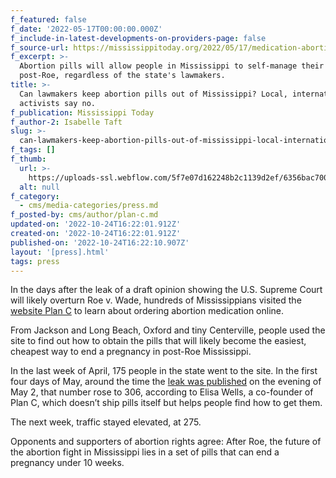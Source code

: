 ```yaml
---
f_featured: false
f_date: '2022-05-17T00:00:00.000Z'
f_include-in-latest-developments-on-providers-page: false
f_source-url: https://mississippitoday.org/2022/05/17/medication-abortion-lawmakers/
f_excerpt: >-
  Abortion pills will allow people in Mississippi to self-manage their abortions
  post-Roe, regardless of the state's lawmakers.
title: >-
  Can lawmakers keep abortion pills out of Mississippi? Local, international
  activists say no.
f_publication: Mississippi Today
f_author-2: Isabelle Taft
slug: >-
  can-lawmakers-keep-abortion-pills-out-of-mississippi-local-international-activists-say-no
f_tags: []
f_thumb:
  url: >-
    https://uploads-ssl.webflow.com/5f7e07d162248b2c1139d2ef/6356bac700508800d4348595_abortion-medication-scaled.webp
  alt: null
f_category:
  - cms/media-categories/press.md
f_posted-by: cms/author/plan-c.md
updated-on: '2022-10-24T16:22:01.912Z'
created-on: '2022-10-24T16:22:01.912Z'
published-on: '2022-10-24T16:22:10.907Z'
layout: '[press].html'
tags: press
---
```


In the days after the leak of a draft opinion showing the U.S. Supreme Court will likely overturn Roe v. Wade, hundreds of Mississippians visited the [website Plan C](https://www.plancpills.org/) to learn about ordering abortion medication online.

From Jackson and Long Beach, Oxford and tiny Centerville, people used the site to find out how to obtain the pills that will likely become the easiest, cheapest way to end a pregnancy in post-Roe Mississippi.

In the last week of April, 175 people in the state went to the site. In the first four days of May, around the time the [leak was published](https://mississippitoday.org/2022/05/02/supreme-court-roe-v-wade-mississippi-abortion-case/) on the evening of May 2, that number rose to 306, according to Elisa Wells, a co-founder of Plan C, which doesn’t ship pills itself but helps people find how to get them.

The next week, traffic stayed elevated, at 275.

Opponents and supporters of abortion rights agree: After Roe, the future of the abortion fight in Mississippi lies in a set of pills that can end a pregnancy under 10 weeks.
